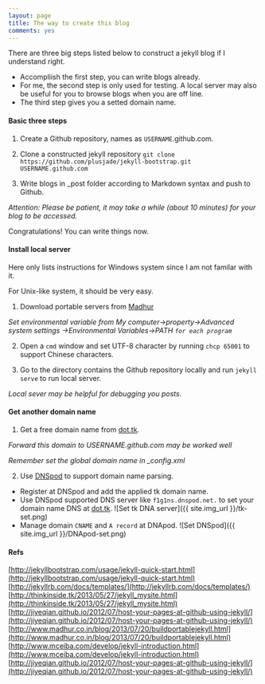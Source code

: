 ```yaml
---
layout: page
title: The way to create this blog
comments: yes
---
```


There are three big steps listed below to construct a jekyll 
blog if I understand right.

* Accompliish the first step, you can write blogs already.
* For me, the second step is only used for testing. A local server 
may also be useful for you to browse blogs when you are off line.
* The third step gives you a setted domain name. 

#### Basic three steps
1. Create a Github repository, names as `USERNAME`.github.com.

2. Clone a constructed jekyll repository
```git clone https://github.com/plusjade/jekyll-bootstrap.git USERNAME.github.com```

3. Write blogs in _post folder according to Markdown syntax and push to Github.

*Attention: Please be patient, it may take a while (about 10 minutes) for your blog to be accessed.*

Congratulations! You can write things now.

#### Install local server
Here only lists instructions for Windows system since I am not familar with it.

For Unix-like system, it should be very easy.

1. Download portable servers from [Madhur](http://www.madhur.co.in/blog/2013/07/20/buildportablejekyll.html)

*Set environmental variable from My computer->property->Advanced system settings
->Environmental Variables->PATH `for each program`*

2. Open a `cmd` window and set UTF-8 character by running `chcp 65001` to support Chinese characters.

3. Go to the directory contains the Github repository locally and run `jekyll serve` to run local server.

*Local sever may be helpful for debugging you posts.*

#### Get another domain name
1. Get a free domain name from [dot.tk](http://dot.tk).

_Forward this domain to USERNAME.github.com may be worked well_

*Remember set the global domain name in _config.xml*

2. Use [DNSpod](https://www.dnspod.cn/) to support domain name parsing.
  * Register at DNSpod and add the applied tk domain name.
  * Use DNSpod supported DNS server like `f1g1ns.dnspod.net.` to set your domain name DNS at [dot.tk](http://dot.tk).
  ![Set tk DNA server]({{ site.img_url }}/tk-set.png)
  * Manage domain `CNAME` and `A record` at DNApod.
  ![Set DNSpod]({{ site.img_url }}/DNApod-set.png)


#### Refs

[http://jekyllbootstrap.com/usage/jekyll-quick-start.html](http://jekyllbootstrap.com/usage/jekyll-quick-start.html)
[http://jekyllrb.com/docs/templates/](http://jekyllrb.com/docs/templates/)
[http://thinkinside.tk/2013/05/27/jekyll_mysite.html](http://thinkinside.tk/2013/05/27/jekyll_mysite.html)
[http://jiyeqian.github.io/2012/07/host-your-pages-at-github-using-jekyll/](http://jiyeqian.github.io/2012/07/host-your-pages-at-github-using-jekyll/)
[http://www.madhur.co.in/blog/2013/07/20/buildportablejekyll.html](http://www.madhur.co.in/blog/2013/07/20/buildportablejekyll.html)
[http://www.mceiba.com/develop/jekyll-introduction.html](http://www.mceiba.com/develop/jekyll-introduction.html)
[http://jiyeqian.github.io/2012/07/host-your-pages-at-github-using-jekyll/](http://jiyeqian.github.io/2012/07/host-your-pages-at-github-using-jekyll/)
